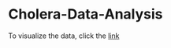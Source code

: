# Cholera-Data-Analysis
To visualize the data, click the <a href="https://public.tableau.com/views/CholeraDataAnalysis/Dashboard1?:language=en-US&:display_count=n&:origin=viz_share_link">link</a> 
